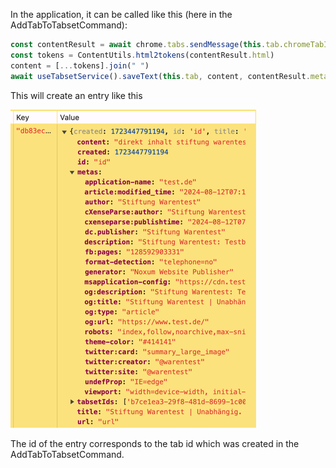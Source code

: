 In the application, it can be called like this (here in the AddTabToTabsetCommand):

```typescript
const contentResult = await chrome.tabs.sendMessage(this.tab.chromeTabId, 'getContent')
const tokens = ContentUtils.html2tokens(contentResult.html)
content = [...tokens].join(" ")
await useTabsetService().saveText(this.tab, content, contentResult.metas)

```

This will create an entry like this

![img.png](img.png)

The id of the entry corresponds to the tab id which was created in the AddTabToTabsetCommand.
